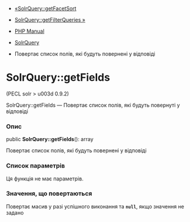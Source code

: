 - [«SolrQuery::getFacetSort](solrquery.getfacetsort.md)
- [SolrQuery::getFilterQueries »](solrquery.getfilterqueries.md)

- [PHP Manual](index.md)
- [SolrQuery](class.solrquery.md)
- Повертає список полів, які будуть повернені у відповіді

# SolrQuery::getFields

(PECL solr \> u003d 0.9.2)

SolrQuery::getFields — Повертає список полів, які будуть повернуті
у відповіді

### Опис

public **SolrQuery::getFields**(): array

Повертає список полів, які будуть повернені у відповіді

### Список параметрів

Ця функція не має параметрів.

### Значення, що повертаються

Повертає масив у разі успішного виконання та **`null`**, якщо
значення не задано
